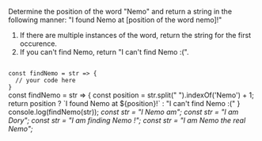 Determine the position of the word "Nemo" and return a string in the following manner: "I found Nemo at [position of the word nemo]!"

1. If there are multiple instances of the word, return the string for the first occurence.
2. If you can't find Nemo, return "I can't find Nemo :(".

<codeblock language="javascript" type="exercise" testMode="multipleInput">
<code>
const findNemo = str => {
  // your code here
}
</code>

<solution>
const findNemo = str => {
	const position = str.split(" ").indexOf('Nemo') + 1;
  return position ? `I found Nemo at ${position}!` : "I can't find Nemo :("
}
</solution>

<testcases>
<caller>
console.log(findNemo(str));
</caller>
<testcase>
<i>
const str = "I Nemo am";
</i>
</testcase>
<testcase>
<i>
const str = "I am Dory";
</i>
</testcase>
<testcase>
<i>
const str = "I am finding Nemo !";
</i>
</testcase>
<testcase>
<i>
const str = "I am Nemo the real Nemo";
</i>
</testcase>
</testcases>
</codeblock>